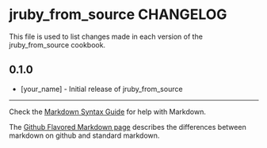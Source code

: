 jruby_from_source CHANGELOG
===========================

This file is used to list changes made in each version of the jruby_from_source cookbook.

0.1.0
-----
- [your_name] - Initial release of jruby_from_source

- - -
Check the [Markdown Syntax Guide](http://daringfireball.net/projects/markdown/syntax) for help with Markdown.

The [Github Flavored Markdown page](http://github.github.com/github-flavored-markdown/) describes the differences between markdown on github and standard markdown.
